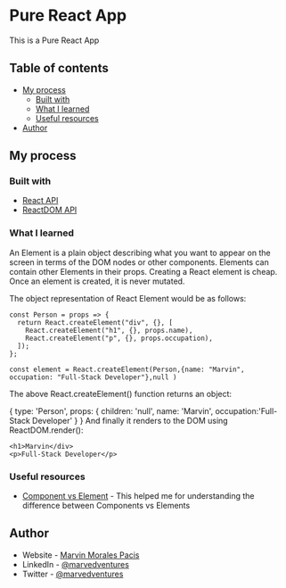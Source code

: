 # Pure React App

This is a Pure React App

## Table of contents


- [My process](#my-process)
  - [Built with](#built-with)
  - [What I learned](#what-i-learned)
  - [Useful resources](#useful-resources)
- [Author](#author)


## My process

### Built with

- [React API](https://unpkg.com/react@18.0.0-rc.0/umd/react.development.js)
- [ReactDOM API](https://unpkg.com/react-dom@18.0.0-rc.0/umd/react-dom.development.js)

### What I learned

An Element is a plain object describing what you want to appear on the screen in terms of the DOM nodes or other components. Elements can contain other Elements in their props. Creating a React element is cheap. Once an element is created, it is never mutated.

The object representation of React Element would be as follows:

```
const Person = props => {
  return React.createElement("div", {}, [
    React.createElement("h1", {}, props.name),
    React.createElement("p", {}, props.occupation),
  ]);
};

const element = React.createElement(Person,{name: "Marvin", occupation: "Full-Stack Developer"},null )
```
The above React.createElement() function returns an object:

{
  type: 'Person',
  props: {
    children: 'null',
    name: 'Marvin',
    occupation:'Full-Stack Developer'
  }
}
And finally it renders to the DOM using ReactDOM.render():

```
<h1>Marvin</div>
<p>Full-Stack Developer</p>
```


### Useful resources

- [Component vs Element](https://www.geeksforgeeks.org/what-is-the-difference-between-element-and-component/) - This helped me for understanding the difference between Components vs Elements


## Author

- Website - [Marvin Morales Pacis](https://marvin-morales-pacis.vercel.app/)
- LinkedIn - [@marvedventures](https://www.linkedin.com/in/marvedventures/)
- Twitter - [@marvedventures](https://www.twitter.com/marvedventures)

